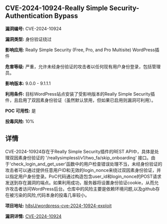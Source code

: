 ## CVE-2024-10924-Really Simple Security-Authentication Bypass

**漏洞编号:** CVE-2024-10924

**漏洞类型:** 身份验证绕过

**影响应用:** Really Simple Security (Free, Pro, and Pro Multisite) WordPress插件

**危害等级:** 严重，允许未经身份验证的攻击者以任何现有用户身份登录，包括管理员。

**影响版本:** 9.0.0 - 9.1.1.1

**利用条件:** 目标WordPress站点安装了受影响版本的Really Simple Security插件，且启用了双因素身份验证（虽然默认禁用，但如果已启用则漏洞可利用）。

**POC 可用性:** 是

**投毒风险:** 10%

## 详情

CVE-2024-10924存在于Really Simple Security插件的REST API中，具体是处理双因素身份验证的 '/reallysimplessl/v1/two_fa/skip_onboarding' 接口。由于'check_login_and_get_user'函数中的用户检查错误处理不当，未经身份验证的攻击者可以通过提供任意用户ID和无效的login_nonce来绕过双因素身份验证，并以指定用户身份登录。PoC代码通过构造包含user_id和login_nonce的POST请求发送到存在漏洞的端点。如果利用成功，服务器将设置身份验证cookie，从而允许攻击者访问WordPress后台。仓库中的风险主要是依赖环境问题,以及github存在被污染的风险,代码本身的投毒几率较小。

**项目地址:** [h8sU/wordpress-cve-2024-10924-exploit](https://github.com/h8sU/wordpress-cve-2024-10924-exploit)

**漏洞详情:** [CVE-2024-10924](https://nvd.nist.gov/vuln/detail/CVE-2024-10924)